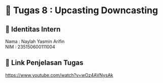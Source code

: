 # 📁 Tugas 8 : Upcasting Downcasting

## 👤 Identitas Intern
Nama : Naylah Yasmin Arifin             
NIM  : 235150600111004

## 🔗 Link Penjelasan Tugas
https://www.youtube.com/watch?v=wOz4AVNysAk
